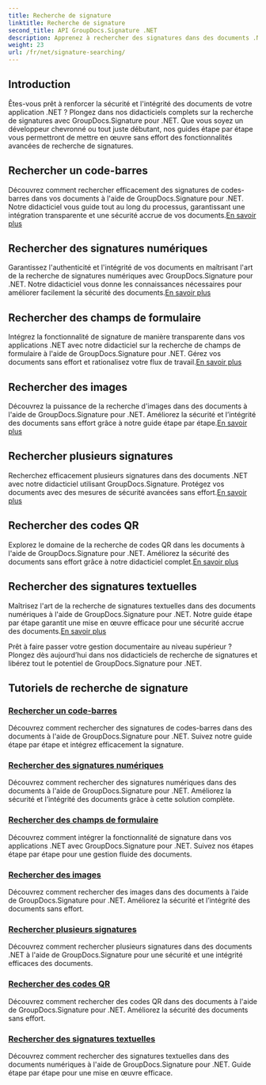 ```yaml
---
title: Recherche de signature
linktitle: Recherche de signature
second_title: API GroupDocs.Signature .NET
description: Apprenez à rechercher des signatures dans des documents .NET avec les didacticiels GroupDocs.Signature pour .NET. Améliorez la sécurité grâce aux recherches de codes-barres, numériques, d’images, de texte et de codes QR.
weight: 23
url: /fr/net/signature-searching/
---
```

## Introduction

Êtes-vous prêt à renforcer la sécurité et l'intégrité des documents de votre application .NET ? Plongez dans nos didacticiels complets sur la recherche de signatures avec GroupDocs.Signature pour .NET. Que vous soyez un développeur chevronné ou tout juste débutant, nos guides étape par étape vous permettront de mettre en œuvre sans effort des fonctionnalités avancées de recherche de signatures.

## Rechercher un code-barres
 Découvrez comment rechercher efficacement des signatures de codes-barres dans vos documents à l'aide de GroupDocs.Signature pour .NET. Notre didacticiel vous guide tout au long du processus, garantissant une intégration transparente et une sécurité accrue de vos documents.[En savoir plus](./search-for-barcode/)

## Rechercher des signatures numériques
 Garantissez l'authenticité et l'intégrité de vos documents en maîtrisant l'art de la recherche de signatures numériques avec GroupDocs.Signature pour .NET. Notre didacticiel vous donne les connaissances nécessaires pour améliorer facilement la sécurité des documents.[En savoir plus](./search-for-digital-signatures/)

## Rechercher des champs de formulaire
Intégrez la fonctionnalité de signature de manière transparente dans vos applications .NET avec notre didacticiel sur la recherche de champs de formulaire à l'aide de GroupDocs.Signature pour .NET. Gérez vos documents sans effort et rationalisez votre flux de travail.[En savoir plus](./search-for-form-fields/)

## Rechercher des images
 Découvrez la puissance de la recherche d'images dans des documents à l'aide de GroupDocs.Signature pour .NET. Améliorez la sécurité et l’intégrité des documents sans effort grâce à notre guide étape par étape.[En savoir plus](./search-for-images/)

## Rechercher plusieurs signatures
 Recherchez efficacement plusieurs signatures dans des documents .NET avec notre didacticiel utilisant GroupDocs.Signature. Protégez vos documents avec des mesures de sécurité avancées sans effort.[En savoir plus](./search-for-multiple-signatures/)

## Rechercher des codes QR
 Explorez le domaine de la recherche de codes QR dans les documents à l'aide de GroupDocs.Signature pour .NET. Améliorez la sécurité des documents sans effort grâce à notre didacticiel complet.[En savoir plus](./search-for-qr-codes/)

## Rechercher des signatures textuelles
Maîtrisez l'art de la recherche de signatures textuelles dans des documents numériques à l'aide de GroupDocs.Signature pour .NET. Notre guide étape par étape garantit une mise en œuvre efficace pour une sécurité accrue des documents.[En savoir plus](./search-for-text-signatures/)

Prêt à faire passer votre gestion documentaire au niveau supérieur ? Plongez dès aujourd’hui dans nos didacticiels de recherche de signatures et libérez tout le potentiel de GroupDocs.Signature pour .NET.

## Tutoriels de recherche de signature
### [Rechercher un code-barres](./search-for-barcode/)
Découvrez comment rechercher des signatures de codes-barres dans des documents à l'aide de GroupDocs.Signature pour .NET. Suivez notre guide étape par étape et intégrez efficacement la signature.
### [Rechercher des signatures numériques](./search-for-digital-signatures/)
Découvrez comment rechercher des signatures numériques dans des documents à l'aide de GroupDocs.Signature pour .NET. Améliorez la sécurité et l’intégrité des documents grâce à cette solution complète.
### [Rechercher des champs de formulaire](./search-for-form-fields/)
Découvrez comment intégrer la fonctionnalité de signature dans vos applications .NET avec GroupDocs.Signature pour .NET. Suivez nos étapes étape par étape pour une gestion fluide des documents.
### [Rechercher des images](./search-for-images/)
Découvrez comment rechercher des images dans des documents à l’aide de GroupDocs.Signature pour .NET. Améliorez la sécurité et l’intégrité des documents sans effort.
### [Rechercher plusieurs signatures](./search-for-multiple-signatures/)
Découvrez comment rechercher plusieurs signatures dans des documents .NET à l'aide de GroupDocs.Signature pour une sécurité et une intégrité efficaces des documents.
### [Rechercher des codes QR](./search-for-qr-codes/)
Découvrez comment rechercher des codes QR dans des documents à l'aide de GroupDocs.Signature pour .NET. Améliorez la sécurité des documents sans effort.
### [Rechercher des signatures textuelles](./search-for-text-signatures/)
Découvrez comment rechercher des signatures textuelles dans des documents numériques à l'aide de GroupDocs.Signature pour .NET. Guide étape par étape pour une mise en œuvre efficace.